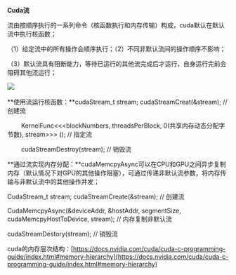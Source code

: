 **Cuda流**

流由按顺序执行的一系列命令（核函数执行和内存传输）构成，cuda默认在默认流中执行核函数；

（1）给定流中的所有操作会顺序执行；（2）不同非默认流间的操作顺序不影响；

（3）默认流具有阻断能力，等待已运行的其他流完成后才运行，自身运行完前会阻碍其他流运行；

![](file:///C:\Users\mi\AppData\Local\Temp\ksohtml14008\wps27.jpg) 

**使用流运行核函数：**cudaStream_t stream; cudaStreamCreat(&stream); // 创建流

        KernelFunc<<<blockNumbers, threadsPerBlock, 0(共享内存动态分配字节数), stream>>> (); // 指定流

        cudaStreamDestroy(stream); // 销毁流

**通过流实现内存分配：**cudaMemcpyAsync可以在CPU和GPU之间异步复制内存（默认情况下对GPU的其他操作阻塞），可通过传递非默认流参数，将内存传输与非默认流中的其他操作并发；

CudaStream_t stream; cudaStreamCreate(&stream); // 创建流

CudaMemcpyAsync(&deviceAddr, &hostAddr, segmentSize, cudaMemcpyHostToDevice, stream); // 内存复制非默认流

cudaStreamDestory(stream); // 销毁流

cuda的内存层次结构：[https://docs.nvidia.com/cuda/cuda-c-programming-guide/index.html#memory-hierarchy](https://docs.nvidia.com/cuda/cuda-c-programming-guide/index.html#memory-hierarchy)